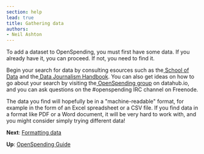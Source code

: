 ```yaml
---
section: help
lead: true
title: Gathering data
authors:
- Neil Ashton
---
```

To add a dataset to OpenSpending, you must first have some data. If you already have it, you can proceed. If not, you need to find it.

Begin your search for data by consulting esources such as the[ School of Data](http://schoolofdata.org/handbook/courses/finding-data/) and the[ Data Journalism Handbook](http://datajournalismhandbook.org/1.0/en/getting_data.html). You can also get ideas on how to go about your search by visiting the[ OpenSpending group](http://datahub.io/group/openspending) on datahub.io, and you can ask questions on the #openspending IRC channel on Freenode.

The data you find will hopefully be in a "machine-readable" format, for example in the form of an Excel spreadsheet or a CSV file. If you find data in a format like PDF or a Word document, it will be very hard to work with, and you might consider simply trying different data!

**Next**: [Formatting data](../formatting-data/)

**Up**: [OpenSpending Guide](../)
